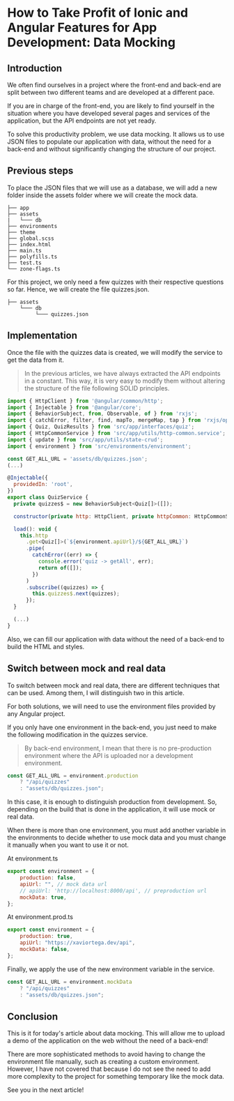 # How to Take Profit of Ionic and Angular Features for App Development: Data Mocking

## Introduction

We often find ourselves in a project where the front-end and back-end are split between two different teams and are developed at a different pace.

If you are in charge of the front-end, you are likely to find yourself in the situation where you have developed several pages and services of the application, but the API endpoints are not yet ready.

To solve this productivity problem, we use data mocking. It allows us to use JSON files to populate our application with data, without the need for a back-end and without significantly changing the structure of our project.

## Previous steps

To place the JSON files that we will use as a database, we will add a new folder inside the assets folder where we will create the mock data.

```tree
├── app
├── assets
|   └─── db
├── environments
├── theme
├── global.scss
├── index.html
├── main.ts
├── polyfills.ts
├── test.ts
└── zone-flags.ts
```

For this project, we only need a few quizzes with their respective questions so far. Hence, we will create the file quizzes.json.

```tree
├── assets
    └─── db
         └─── quizzes.json
```

## Implementation

Once the file with the quizzes data is created, we will modify the service to get the data from it.

> In the previous articles, we have always extracted the API endpoints in a constant. This way, it is very easy to modify them without altering the structure of the file following SOLID principles.

```js
import { HttpClient } from '@angular/common/http';
import { Injectable } from '@angular/core';
import { BehaviorSubject, from, Observable, of } from 'rxjs';
import { catchError, filter, find, mapTo, mergeMap, tap } from 'rxjs/operators';
import { Quiz, QuizResults } from 'src/app/interfaces/quiz';
import { HttpCommonService } from 'src/app/utils/http-common.service';
import { update } from 'src/app/utils/state-crud';
import { environment } from 'src/environments/environment';

const GET_ALL_URL = 'assets/db/quizzes.json';
(...)

@Injectable({
  providedIn: 'root',
})
export class QuizService {
  private quizzes$ = new BehaviorSubject<Quiz[]>([]);

  constructor(private http: HttpClient, private httpCommon: HttpCommonService) {}

  load(): void {
    this.http
      .get<Quiz[]>(`${environment.apiUrl}/${GET_ALL_URL}`)
      .pipe(
        catchError((err) => {
          console.error('quiz -> getAll', err);
          return of([]);
        })
      )
      .subscribe((quizzes) => {
        this.quizzes$.next(quizzes);
      });
  }

  (...)
}
```

Also, we can fill our application with data without the need of a back-end to build the HTML and styles.

## Switch between mock and real data

To switch between mock and real data, there are different techniques that can be used. Among them, I will distinguish two in this article.

For both solutions, we will need to use the environment files provided by any Angular project.

If you only have one environment in the back-end, you just need to make the following modification in the quizzes service.

> By back-end environment, I mean that there is no pre-production environment where the API is uploaded nor a development environment.

```js
const GET_ALL_URL = environment.production
    ? "/api/quizzes"
    : "assets/db/quizzes.json";
```

In this case, it is enough to distinguish production from development. So, depending on the build that is done in the application, it will use mock or real data.

When there is more than one environment, you must add another variable in the environments to decide whether to use mock data and you must change it manually when you want to use it or not.

At environment.ts

```js
export const environment = {
    production: false,
    apiUrl: "", // mock data url
    // apiUrl: 'http://localhost:8000/api', // preproduction url
    mockData: true,
};
```

At environment.prod.ts

```js
export const environment = {
    production: true,
    apiUrl: "https://xaviortega.dev/api",
    mockData: false,
};
```

Finally, we apply the use of the new environment variable in the service.

```js
const GET_ALL_URL = environment.mockData
    ? "/api/quizzes"
    : "assets/db/quizzes.json";
```

## Conclusion

This is it for today's article about data mocking. This will allow me to upload a demo of the application on the web without the need of a back-end!

There are more sophisticated methods to avoid having to change the environment file manually, such as creating a custom environment. However, I have not covered that because I do not see the need to add more complexity to the project for something temporary like the mock data.

See you in the next article!

